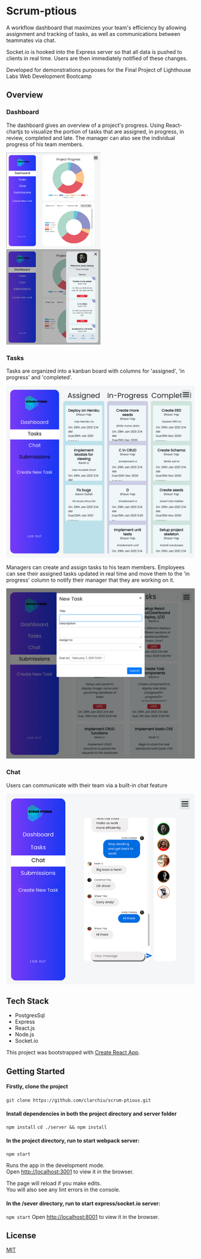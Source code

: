 # Scrum-ptious

A workflow dashboard that maximizes your team's efficiency by allowing assignment and tracking of tasks, as well as communications between teammates via chat. 

Socket.io is hooked into the Express server so that all data is pushed to clients in real time. Users are then immediately notified of these changes.

Developed for demonstrations purposes for the Final Project of Lighthouse Labs Web Development Bootcamp

## Overview

### Dashboard

The dashboard gives an overview of a project's progress. Using React-chartjs to visualize the portion of tasks that are assigned, in progress, in review, completed and late. The manager can also see the individual progress of his team members. 

<p float="left">
  <img alt="Responive user interface with collapsible side menu" src="/docs/ui-dashboard.png" width="50%" />
  <img alt="Responive user interface with collapsible side menu" src="./docs/ui-expanded-userInfo.png" width="50%" /> 
</p>

### Tasks

Tasks are organized into a kanban board with columns for 'assigned', 'in progress' and 'completed'.

![Kanban board for 'assigned','in-progress' and 'completed' tasks](./docs/tasks-kanban.png)

Managers can create and assign tasks to his team members. Employees can see their assigned tasks updated in real time and move them to the 'in progress' column to notify their manager that they are working on it. 

![Manager modal for creating tasks](./docs/create-new-task.png)

### Chat

Users can communicate with their team via a built-in chat feature

![Chat feature](./docs/real-time-chat.png)
 
## Tech Stack
* PostgresSql
* Express
* React.js
* Node.js
* Socket.io

This project was bootstrapped with [Create React App](https://github.com/facebook/create-react-app).

## Getting Started

#### Firstly, clone the project

`git clone https://github.com/clarchiu/scrum-ptious.git`

#### Install dependencies in both the project directory and server folder

`npm install`
`cd ./server && npm install`

#### In the project directory, run to start webpack server:

`npm start`

Runs the app in the development mode.\
Open [http://localhost:3001](http://localhost:3001) to view it in the browser.

The page will reload if you make edits.\
You will also see any lint errors in the console.

#### In the /sever directory, run to start express/socket.io server:
`npm start` 
Open [http://localhost:8001](http://localhost:8001) to view it in the browser.

## License
[MIT](htps://choosealicense.com/licenses/mit/)
